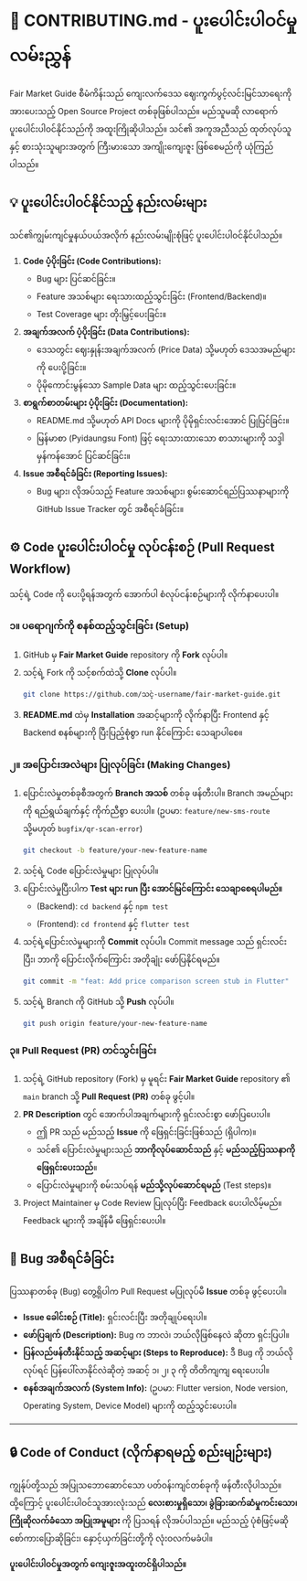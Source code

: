 # 🤝 CONTRIBUTING.md - ပူးပေါင်းပါဝင်မှု လမ်းညွှန်

Fair Market Guide စီမံကိန်းသည် ကျေးလက်ဒေသ ဈေးကွက်ပွင့်လင်းမြင်သာရေးကို အားပေးသည့် Open Source Project တစ်ခုဖြစ်ပါသည်။ မည်သူမဆို လာရောက်ပူးပေါင်းပါဝင်နိုင်သည်ကို အထူးကြိုဆိုပါသည်။ သင်၏ အကူအညီသည် ထုတ်လုပ်သူနှင့် စားသုံးသူများအတွက် ကြီးမားသော အကျိုးကျေးဇူး ဖြစ်စေမည်ကို ယုံကြည်ပါသည်။

## 💡 ပူးပေါင်းပါဝင်နိုင်သည့် နည်းလမ်းများ

သင်၏ကျွမ်းကျင်မှုနယ်ပယ်အလိုက် နည်းလမ်းမျိုးစုံဖြင့် ပူးပေါင်းပါဝင်နိုင်ပါသည်။

1.  **Code ပံ့ပိုးခြင်း (Code Contributions):**
      * Bug များ ပြင်ဆင်ခြင်း။
      * Feature အသစ်များ ရေးသားထည့်သွင်းခြင်း (Frontend/Backend)။
      * Test Coverage များ တိုးမြှင့်ပေးခြင်း။
2.  **အချက်အလက် ပံ့ပိုးခြင်း (Data Contributions):**
      * ဒေသတွင်း ဈေးနှုန်းအချက်အလက် (Price Data) သို့မဟုတ် ဒေသအမည်များကို ပေးပို့ခြင်း။
      * ပိုမိုကောင်းမွန်သော Sample Data များ ထည့်သွင်းပေးခြင်း။
3.  **စာရွက်စာတမ်းများ ပံ့ပိုးခြင်း (Documentation):**
      * README.md သို့မဟုတ် API Docs များကို ပိုမိုရှင်းလင်းအောင် ပြုပြင်ခြင်း။
      * မြန်မာစာ (Pyidaungsu Font) ဖြင့် ရေးသားထားသော စာသားများကို သဒ္ဒါမှန်ကန်အောင် ပြင်ဆင်ခြင်း။
4.  **Issue အစီရင်ခံခြင်း (Reporting Issues):**
      * Bug များ၊ လိုအပ်သည့် Feature အသစ်များ၊ စွမ်းဆောင်ရည်ပြဿနာများကို GitHub Issue Tracker တွင် အစီရင်ခံခြင်း။

## ⚙️ Code ပူးပေါင်းပါဝင်မှု လုပ်ငန်းစဉ် (Pull Request Workflow)

သင့်ရဲ့ Code ကို ပေးပို့ရန်အတွက် အောက်ပါ စံလုပ်ငန်းစဉ်များကို လိုက်နာပေးပါ။

### ၁။ ပရောဂျက်ကို စနစ်ထည့်သွင်းခြင်း (Setup)

1.  GitHub မှ **Fair Market Guide** repository ကို **Fork** လုပ်ပါ။
2.  သင့်ရဲ့ Fork ကို သင့်စက်ထဲသို့ **Clone** လုပ်ပါ။
    ```bash
    git clone https://github.com/သင့်-username/fair-market-guide.git
    ```
3.  **README.md** ထဲမှ **Installation** အဆင့်များကို လိုက်နာပြီး Frontend နှင့် Backend စနစ်များကို ပြီးပြည့်စုံစွာ run နိုင်ကြောင်း သေချာပါစေ။

### ၂။ အပြောင်းအလဲများ ပြုလုပ်ခြင်း (Making Changes)

1.  ပြောင်းလဲမှုတစ်ခုစီအတွက် **Branch အသစ်** တစ်ခု ဖန်တီးပါ။ Branch အမည်များကို ရည်ရွယ်ချက်နှင့် ကိုက်ညီစွာ ပေးပါ။ (ဥပမာ: `feature/new-sms-route` သို့မဟုတ် `bugfix/qr-scan-error`)
    ```bash
    git checkout -b feature/your-new-feature-name
    ```
2.  သင့်ရဲ့ Code ပြောင်းလဲမှုများ ပြုလုပ်ပါ။
3.  ပြောင်းလဲမှုပြီးပါက **Test များ run ပြီး အောင်မြင်ကြောင်း သေချာစေရပါမည်။**
      * (Backend): `cd backend` နှင့် `npm test`
      * (Frontend): `cd frontend` နှင့် `flutter test`
4.  သင့်ရဲ့ပြောင်းလဲမှုများကို **Commit** လုပ်ပါ။ Commit message သည် ရှင်းလင်းပြီး၊ ဘာကို ပြောင်းလိုက်ကြောင်း အတိုချုံး ဖော်ပြနိုင်ရမည်။
    ```bash
    git commit -m "feat: Add price comparison screen stub in Flutter"
    ```
5.  သင့်ရဲ့ Branch ကို GitHub သို့ **Push** လုပ်ပါ။
    ```bash
    git push origin feature/your-new-feature-name
    ```

### ၃။ Pull Request (PR) တင်သွင်းခြင်း

1.  သင့်ရဲ့ GitHub repository (Fork) မှ မူရင်း **Fair Market Guide** repository ၏ `main` branch သို့ **Pull Request (PR)** တစ်ခု ဖွင့်ပါ။
2.  **PR Description** တွင် အောက်ပါအချက်များကို ရှင်းလင်းစွာ ဖော်ပြပေးပါ။
      * ဤ PR သည် မည်သည့် **Issue** ကို ဖြေရှင်းခြင်းဖြစ်သည် (ရှိပါက)။
      * သင်၏ ပြောင်းလဲမှုများသည် **ဘာကိုလုပ်ဆောင်သည်** နှင့် **မည်သည့်ပြဿနာကို ဖြေရှင်းပေးသည်**။
      * ပြောင်းလဲမှုများကို စမ်းသပ်ရန် **မည်သို့လုပ်ဆောင်ရမည်** (Test steps)။
3.  Project Maintainer မှ Code Review ပြုလုပ်ပြီး Feedback ပေးပါလိမ့်မည်။ Feedback များကို အချိန်မီ ဖြေရှင်းပေးပါ။

## 🐞 Bug အစီရင်ခံခြင်း

ပြဿနာတစ်ခု (Bug) တွေ့ရှိပါက Pull Request မပြုလုပ်မီ **Issue** တစ်ခု ဖွင့်ပေးပါ။

  * **Issue ခေါင်းစဉ် (Title):** ရှင်းလင်းပြီး အတိုချုပ်ရေးပါ။
  * **ဖော်ပြချက် (Description):** Bug က ဘာလဲ၊ ဘယ်လိုဖြစ်နေလဲ ဆိုတာ ရှင်းပြပါ။
  * **ပြန်လည်ဖန်တီးနိုင်သည့် အဆင့်များ (Steps to Reproduce):** ဒီ Bug ကို ဘယ်လိုလုပ်ရင် ပြန်ပေါ်လာနိုင်လဲဆိုတဲ့ အဆင့် ၁၊ ၂၊ ၃ ကို တိတိကျကျ ရေးပေးပါ။
  * **စနစ်အချက်အလက် (System Info):** (ဥပမာ: Flutter version, Node version, Operating System, Device Model) များကို ထည့်သွင်းပေးပါ။

-----

## 🔒 Code of Conduct (လိုက်နာရမည့် စည်းမျဉ်းများ)

ကျွန်ုပ်တို့သည် အပြုသဘောဆောင်သော ပတ်ဝန်းကျင်တစ်ခုကို ဖန်တီးလိုပါသည်။ ထို့ကြောင့် ပူးပေါင်းပါဝင်သူအားလုံးသည် **လေးစားမှုရှိသော၊ ခွဲခြားဆက်ဆံမှုကင်းသော၊ ကြိုဆိုလက်ခံသော အပြုအမူများ** ကို ပြသရန် လိုအပ်ပါသည်။ မည်သည့် ပုံစံဖြင့်မဆို စော်ကားပြောဆိုခြင်း၊ နှောင့်ယှက်ခြင်းတို့ကို လုံးဝလက်မခံပါ။

**ပူးပေါင်းပါဝင်မှုအတွက် ကျေးဇူးအထူးတင်ရှိပါသည်။**
